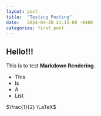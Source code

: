 ```yaml
---
layout: post
title:  "Testing Posting"
date:   2024-04-28 21:15:00 -0400
categories: first post
---
```


## Hello!!!

This is to test **Markdown Rendering**.

- This
- Is
- A
- List

$\frac{1}{2} \LaTeX$

